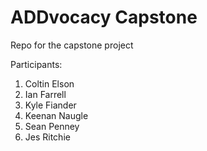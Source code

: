 # ADDvocacy Capstone
Repo for the capstone project

Participants: 
  1. Coltin Elson
  2. Ian Farrell
  3. Kyle Fiander
  4. Keenan Naugle
  5. Sean Penney
  6. Jes Ritchie
  
